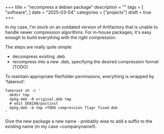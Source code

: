 +++
title = "recompress a debian package"
description = ""
tags = [
    "software",
]
date = "2025-03-04"
categories = ["projects"]
draft = true
+++

In my case, I'm stuck on an outdated version of Artifactory that is unable to handle newer compression algorithms.
For in-house packages, it's easy enough to build everything with the right compression.


The steps are really quite simple:
 - decompress existing .deb
 - recompress into a new .deb, specifying the desired compression format (TODO)

To maintain appropriate file/folder permissions, everything is wrapped by 'fakeroot'.
```
fakeroot sh -c '
  mkdir tmp
  dpkg-deb -R original.deb tmp
  # edit DEBIAN/postinst
  dpkg-deb -b tmp <TODO compression flag> fixed.deb
'
```

Give the new package a new name - probably wise to add a suffix to the existing name (in my case ~companyname1).